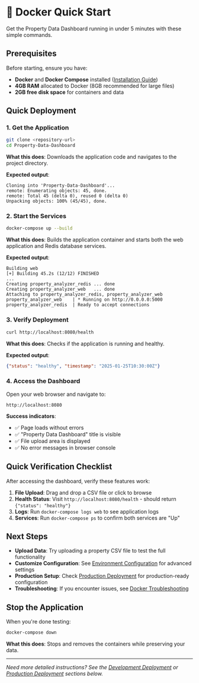 # 🚀 Docker Quick Start

Get the Property Data Dashboard running in under 5 minutes with these simple commands.

## Prerequisites

Before starting, ensure you have:
- **Docker** and **Docker Compose** installed ([Installation Guide](https://docs.docker.com/get-docker/))
- **4GB RAM** allocated to Docker (8GB recommended for large files)
- **2GB free disk space** for containers and data

## Quick Deployment

### 1. Get the Application
```bash
git clone <repository-url>
cd Property-Data-Dashboard
```
**What this does**: Downloads the application code and navigates to the project directory.

**Expected output**:
```
Cloning into 'Property-Data-Dashboard'...
remote: Enumerating objects: 45, done.
remote: Total 45 (delta 0), reused 0 (delta 0)
Unpacking objects: 100% (45/45), done.
```

### 2. Start the Services
```bash
docker-compose up --build
```
**What this does**: Builds the application container and starts both the web application and Redis database services.

**Expected output**:
```
Building web
[+] Building 45.2s (12/12) FINISHED
...
Creating property_analyzer_redis ... done
Creating property_analyzer_web   ... done
Attaching to property_analyzer_redis, property_analyzer_web
property_analyzer_web    | * Running on http://0.0.0.0:5000
property_analyzer_redis  | Ready to accept connections
```

### 3. Verify Deployment
```bash
curl http://localhost:8080/health
```
**What this does**: Checks if the application is running and healthy.

**Expected output**:
```json
{"status": "healthy", "timestamp": "2025-01-25T10:30:00Z"}
```

### 4. Access the Dashboard
Open your web browser and navigate to:
```
http://localhost:8080
```

**Success indicators**:
- ✅ Page loads without errors
- ✅ "Property Data Dashboard" title is visible
- ✅ File upload area is displayed
- ✅ No error messages in browser console

## Quick Verification Checklist

After accessing the dashboard, verify these features work:

1. **File Upload**: Drag and drop a CSV file or click to browse
2. **Health Status**: Visit `http://localhost:8080/health` - should return `{"status": "healthy"}`
3. **Logs**: Run `docker-compose logs web` to see application logs
4. **Services**: Run `docker-compose ps` to confirm both services are "Up"

## Next Steps

- **Upload Data**: Try uploading a property CSV file to test the full functionality
- **Customize Configuration**: See [Environment Configuration](#environment-configuration) for advanced settings
- **Production Setup**: Check [Production Deployment](#production-deployment) for production-ready configuration
- **Troubleshooting**: If you encounter issues, see [Docker Troubleshooting](#docker-troubleshooting)

## Stop the Application

When you're done testing:
```bash
docker-compose down
```
**What this does**: Stops and removes the containers while preserving your data.

---

*Need more detailed instructions? See the [Development Deployment](#development-deployment) or [Production Deployment](#production-deployment) sections below.*